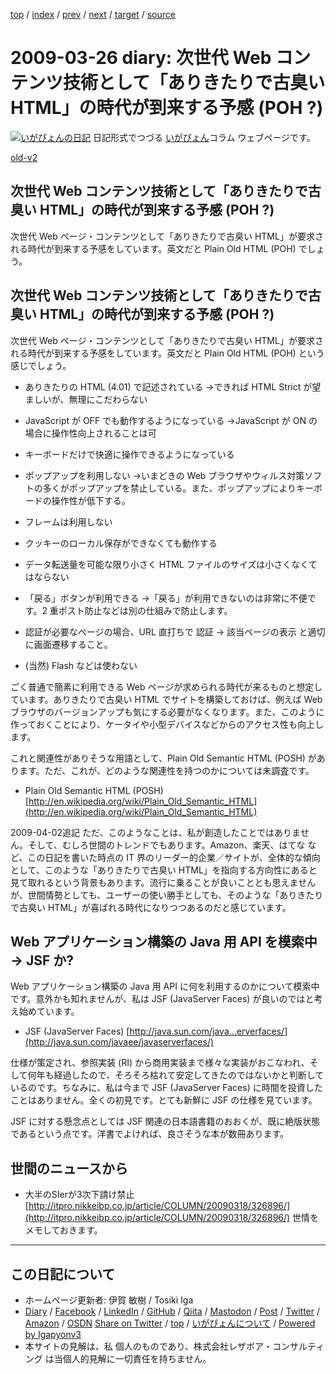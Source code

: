 [top](../index.html) 
 / [index](index.html) 
 / [prev](ig090325.html) 
 / [next](ig090328.html) 
 / [target](https://www.igapyon.jp/igapyon/diary/2009/ig090326.html) 
 / [source](https://github.com/igapyon/diary/blob/master/2009/ig090326.src.md) 

2009-03-26 diary: 次世代 Web コンテンツ技術として「ありきたりで古臭い HTML」の時代が到来する予感 (POH ?)
=====================================================================================================
[![いがぴょんの日記](https://www.igapyon.jp/igapyon/diary/images/iga200306s.jpg "いがぴょん")](https://www.igapyon.jp/igapyon/diary/memo/memoigapyon.html) 日記形式でつづる [いがぴょん](https://www.igapyon.jp/igapyon/diary/memo/memoigapyon.html)コラム ウェブページです。

[old-v2](ig090326-orig.html)

## 次世代 Web コンテンツ技術として「ありきたりで古臭い HTML」の時代が到来する予感 (POH ?)

次世代 Web ページ・コンテンツとして「ありきたりで古臭い HTML」が要求される時代が到来する予感をしています。英文だと Plain Old HTML (POH) でしょう。


## 次世代 Web コンテンツ技術として「ありきたりで古臭い HTML」の時代が到来する予感 (POH ?)

次世代 Web ページ・コンテンツとして「ありきたりで古臭い HTML」が要求される時代が到来する予感をしています。英文だと Plain Old
HTML (POH) という感じでしょう。

* ありきたりの HTML (4.01) で記述されている
  →できれば HTML Strict が望ましいが、無理にこだわらない
  
* JavaScript が OFF でも動作するようになっている
  →JavaScript が ON の場合に操作性向上されることは可
  
* キーボードだけで快適に操作できるようになっている
  
* ポップアップを利用しない
  →いまどきの Web ブラウザやウィルス対策ソフトの多くがポップアップを禁止している。また、ポップアップによりキーボードの操作性が低下する。
  
* フレームは利用しない
  
* クッキーのローカル保存ができなくても動作する
  
* データ転送量を可能な限り小さく
  HTML ファイルのサイズは小さくなくてはならない
  
* 「戻る」ボタンが利用できる
  →「戻る」が利用できないのは非常に不便です。2 重ポスト防止などは別の仕組みで防止します。
  
* 認証が必要なページの場合、URL 直打ちで 認証 → 該当ページの表示 と適切に画面遷移すること。
  
* (当然) Flash などは使わない

ごく普通で簡素に利用できる Web ページが求められる時代が来るものと想定しています。ありきたりで古臭い HTML でサイトを構築しておけば、例えば
Web ブラウザのバージョンアップも気にする必要がなくなります。また、このように作っておくことにより、ケータイや小型デバイスなどからのアクセス性も向上します。

これと関連性がありそうな用語として、Plain Old Semantic HTML (POSH) があります。ただ、これが、どのような関連性を持つのかについては未調査です。

* Plain Old Semantic HTML (POSH)
  [http://en.wikipedia.org/wiki/Plain_Old_Semantic_HTML](http://en.wikipedia.org/wiki/Plain_Old_Semantic_HTML)

2009-04-02追記 ただ、このようなことは、私が創造したことではありません。そして、むしろ世間のトレンドでもあります。Amazon、楽天、はてな など、この日記を書いた時点の
IT 界のリーダー的企業／サイトが、全体的な傾向として、このような「ありきたりで古臭い HTML」を指向する方向性にあると見て取れるという背景もあります。流行に乗ることが良いこととも思えませんが、世間情勢としても、ユーザーの使い勝手としても、そのような「ありきたりで古臭い
HTML」が喜ばれる時代になりつつあるのだと感じています。

## Web アプリケーション構築の Java 用 API を模索中 → JSF か?

Web アプリケーション構築の Java 用 API に何を利用するのかについて模索中です。意外かも知れませんが、私は JSF (JavaServer
Faces) が良いのではと考え始めています。

* JSF (JavaServer Faces)
  [http://java.sun.com/java...erverfaces/](http://java.sun.com/javaee/javaserverfaces/)

仕様が策定され、参照実装 (RI) から商用実装まで様々な実装がおこなわれ、そして何年も経過したので、そろそろ枯れて安定してきたのではないかと判断しているのです。ちなみに、私は今まで JSF (JavaServer Faces) に時間を投資したことはありません。全くの初見です。とても新鮮に JSF の仕様を見ています。

JSF に対する懸念点としては JSF 関連の日本語書籍のおおくが、既に絶版状態であるという点です。洋書でよければ、良さそうな本が数冊あります。

## 世間のニュースから

* 大半のSIerが3次下請け禁止
  [http://itpro.nikkeibp.co.jp/article/COLUMN/20090318/326896/](http://itpro.nikkeibp.co.jp/article/COLUMN/20090318/326896/)
  世情をメモしておきます。


----------------------------------------------------------------------------------------------------

## この日記について

* ホームページ更新者: 伊賀 敏樹 / Tosiki Iga
* [Diary](https://www.igapyon.jp/igapyon/diary/) / [Facebook](https://www.facebook.com/igapyon) / [LinkedIn](https://www.linkedin.com/in/toshikiiga) / [GitHub](https://github.com/igapyon) / [Qiita](https://qiita.com/igapyon) / [Mastodon](https://social.vivaldi.net/@igapyon) / [Post](https://post.news/igapyon) / [Twitter](https://twitter.com/ToshikiIga) / [Amazon](https://www.amazon.co.jp/%E4%BC%8A%E8%B3%80-%E6%95%8F%E6%A8%B9/e/B004LTQWCQ) / [OSDN](https://ja.osdn.net/users/iga/)
[Share on Twitter](https://twitter.com/intent/tweet?hashtags=igapyon%2Cdiary%2C%E3%81%84%E3%81%8C%E3%81%B4%E3%82%87%E3%82%93&text=%E6%AC%A1%E4%B8%96%E4%BB%A3+Web+%E3%82%B3%E3%83%B3%E3%83%86%E3%83%B3%E3%83%84%E6%8A%80%E8%A1%93%E3%81%A8%E3%81%97%E3%81%A6%E3%80%8C%E3%81%82%E3%82%8A%E3%81%8D%E3%81%9F%E3%82%8A%E3%81%A7%E5%8F%A4%E8%87%AD%E3%81%84+HTML%E3%80%8D%E3%81%AE%E6%99%82%E4%BB%A3%E3%81%8C%E5%88%B0%E6%9D%A5%E3%81%99%E3%82%8B%E4%BA%88%E6%84%9F+%28POH+%3F%29&url=https%3A%2F%2Fwww.igapyon.jp%2Figapyon%2Fdiary%2F2009%2Fig090326.html) / [top](../index.html) / [いがぴょんについて](https://www.igapyon.jp/igapyon/diary/memo/memoigapyon.html) / [Powered by Igapyonv3](https://github.com/igapyon/igapyonv3)
* 本サイトの見解は、私 個人のものであり、株式会社レザボア・コンサルティング は当個人的見解に一切責任を持ちません。 
